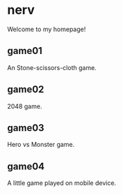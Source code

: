 # nerv
Welcome to my homepage!
## game01
An Stone-scissors-cloth game.
## game02
2048 game.
## game03
Hero vs Monster game.
## game04
A little game played on mobile device.
